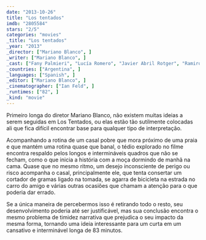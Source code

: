 ```yaml
---
date: "2013-10-26"
title: "Los tentados"
imdb: "2805584"
stars: "2/5"
categories: "movies"
_title: "Los tentados"
_year: "2013"
_director: ["Mariano Blanco", ]
_writer: ["Mariano Blanco", ]
_cast: ["Fany Palmieri", "Lucía Romero", "Javier Abril Rotger", "Ramiro Sciallo", ]
_countries: ["Argentina", ]
_languages: ["Spanish", ]
_editor: ["Mariano Blanco", ]
_cinematographer: ["Ian Feld", ]
_runtimes: ["82", ]
_kind: "movie"
---
```

Primeiro longa do diretor Mariano Blanco, não existem muitas ideias a serem seguidas em Los Tentados, ou elas estão tão sutilmente colocadas ali que fica difícil encontrar base para qualquer tipo de interpretação.

Acompanhando a rotina de um casal pobre que mora próximo de uma praia e que mantém uma rotina quase que banal, o tédio explorado no filme encontra respaldo pelos longos e intermináveis quadros que não se fecham, como o que inicia a história com a moça dormindo de manhã na cama. Quase que no mesmo ritmo, um desejo inconsciente de perigo ou risco acompanha o casal, principalmente ele, que tenta consertar um cortador de gramas ligado na tomada, se agarra de bicicleta na estrada no carro do amigo e várias outras ocasiões que chamam a atenção para o que poderia dar errado.

Se a única maneira de percebermos isso é retirando todo o resto, seu desenvolvimento poderia até ser justificável, mas sua conclusão encontra o mesmo problema de timidez narrativa que prejudica o seu impacto da mesma forma, tornando uma ideia interessante para um curta em um cansativo e interminável longa de 83 minutos.
